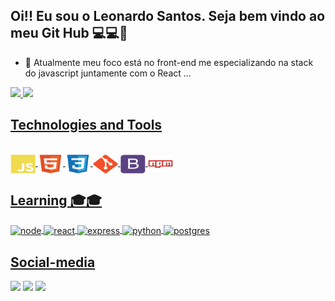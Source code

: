 ## Oi!! Eu sou o Leonardo Santos. Seja bem vindo ao meu Git Hub  💻💻👋

<!--
**LeonardoOliveira3010/LeonardoOliveira3010** is a ✨ _special_ ✨ repository because its `README.md` (this file) appears on your GitHub profile.

Here are some ideas to get you started:

- 🔭 I’m currently working on ...
- 🌱 I’m currently learning ...
- 👯 I’m looking to collaborate on ...
- 🤔 I’m looking for help with ...
- 💬 Ask me about ...
- 📫 How to reach me: ...
- 😄 Pronouns: ...
- ⚡ Fun fact: ...
-->

- 🌱 Atualmente meu foco está no front-end me especializando na stack do javascript juntamente com o React ...

<div>
  <a href="https://github.com/LeonardoOliveira3010">
  <img height="180em" src="https://github-readme-stats.vercel.app/api?username=LeonardoOliveira3010&show_icons=true&theme=midnight-purple&include_all_commits=true&count_private=true"/>
  <img height="180em" src="https://github-readme-stats.vercel.app/api/top-langs/?username=LeonardoOliveira3010&layout=compact&langs_count=7&theme=midnight-purple"/>
</div>

##
  
## Technologies and Tools  
<div style="display: inline_block"><br>
  <img align="center" alt="Leo-Js" height="30" width="40" src="https://raw.githubusercontent.com/devicons/devicon/master/icons/javascript/javascript-plain.svg">
  <img align="center" alt="Leo-HTML" height="30" width="40" src="https://raw.githubusercontent.com/devicons/devicon/master/icons/html5/html5-original.svg">
  <img align="center" alt="Leo-CSS" height="30" width="40" src="https://raw.githubusercontent.com/devicons/devicon/master/icons/css3/css3-original.svg">
  <img align="center" alt="Leo-Js" height="30" width="40" src="https://github.com/devicons/devicon/blob/master/icons/git/git-original.svg">
  <img align="center" alt="Leo-Js" height="30" width="40" src="https://github.com/devicons/devicon/blob/master/icons/bootstrap/bootstrap-plain.svg">
  <img align="center" alt="Leo-Js" height="30" width="40" src="https://github.com/devicons/devicon/blob/master/icons/npm/npm-original-wordmark.svg">
</div>

##

## Learning 🎓🎓
<div>
  <img align="center" alt="node"  src="https://img.shields.io/badge/Node.js-43853D?style=for-the-badge&logo=node.js&logoColor=white">
  <img align="center" alt="react"  src="https://img.shields.io/badge/React-20232A?style=for-the-badge&logo=react&logoColor=61DAFB">
  <img align="center" alt="express"  src="https://img.shields.io/badge/Express.js-404D59?style=for-the-badge">
  <img align="center" alt="python"  src="https://img.shields.io/badge/Python-14354C?style=for-the-badge&logo=python&logoColor=white">
  <img align="center" alt="postgres"  src="https://img.shields.io/badge/PostgreSQL-316192?style=for-the-badge&logo=postgresql&logoColor=white">
   
</div>

##

## Social-media
<div> 
  
  <a href="https://discord.com/login" target="_blank"><img src="https://img.shields.io/badge/Discord-7289DA?style=for-the-badge&logo=discord&logoColor=white" target="_blank"></a> 
  <a href = "mailto:leonardo_oliveira3010@outlook.com"><img src="https://img.shields.io/badge/-Gmail-%23333?style=for-the-badge&logo=gmail&logoColor=white" target="_blank"></a>
  <a href="https://www.linkedin.com/in/leonardo-santos-812111102" target="_blank"><img src="https://img.shields.io/badge/-LinkedIn-%230077B5?style=for-the-badge&logo=linkedin&logoColor=white" target="_blank"></a>

 
</div>

